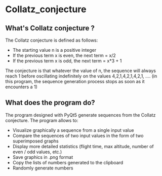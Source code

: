 # Collatz_conjecture

## What's Collatz conjecture ?
The Collatz conjecture is defined as follows:
- The starting value n is a positive integer
- If the previous term x is even, the next term = x/2
- If the previous term x is odd, the next term = x*3 + 1

The conjecture is that whatever the value of n, the sequence will always reach 1 before oscillating indefinitely on the values 4,2,1,4,2,1,4,2,1, .... (in this program, the sequence generation process stops as soon as it encounters a 1)

## What does the program do?
The program designed with PyQt5 generate sequences from the Collatz conjecture. The program allows to:
- Visualize graphically a sequence from a single input value
- Compare the sequences of two input values in the form of two superimposed graphs
- Display more detailed statistics (flight time, max altitude, number of even / odd values, etc.)
- Save graphics in .png format
- Copy the lists of numbers generated to the clipboard
- Randomly generate numbers
